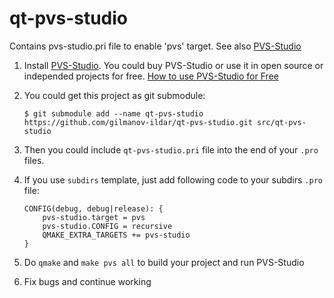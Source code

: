 # qt-pvs-studio
Contains pvs-studio.pri file to enable 'pvs' target. See also [PVS-Studio](http://www.viva64.com/en/pvs-studio/)

1. Install [PVS-Studio](http://www.viva64.com/en/pvs-studio/). You could buy PVS-Studio or use it in open source or independed projects for free. [How to use PVS-Studio for Free](http://www.viva64.com/en/b/0457/)
2. You could get this project as git submodule:

    ```
    $ git submodule add --name qt-pvs-studio https://github.com/gilmanov-ildar/qt-pvs-studio.git src/qt-pvs-studio
    ```
3. Then you could include `qt-pvs-studio.pri` file into the end of your `.pro` files.
4. If you use `subdirs` template, just add following code to your subdirs `.pro` file:

    ```
    CONFIG(debug, debug|release): {
        pvs-studio.target = pvs
        pvs-studio.CONFIG = recursive
        QMAKE_EXTRA_TARGETS += pvs-studio
    }
    ```
5. Do `qmake` and `make pvs all` to build your project and run PVS-Studio
6. Fix bugs and continue working
